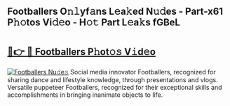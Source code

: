 ## Footballers O𝚗𝚕yf𝚊ns L𝚎a𝚔ed N𝚞𝚍es - Part-x61 P𝚑𝚘tos Vi𝚍𝚎o - H𝚘𝚝 Part L𝚎a𝚔s fGBeL

# <h2><a href="http://kfare5.oniu.top/?m=Footballers">🔗👉 🔴 Footballers P𝚑ot𝚘𝚜 V𝚒d𝚎o</a></h2>

[![Footballers Nu𝚍e𝚜](https://i.imgur.com/0qMVB7G.gif)](http://kfare5.oniu.top/?m=Footballers)
Social media innovator Footballers, recognized for sharing dance and lifestyle knowledge, through presentations and vlogs. Versatile puppeteer Footballers, recognized for their exceptional skills and accomplishments in bringing inanimate objects to life.  
